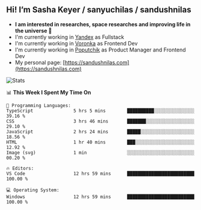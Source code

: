 ## Hi! I’m Sasha Keyer / sanyuchilas / sandushnilas

- **I am interested in researches, space researches and improving life in the universe 🌠** 
- I'm currently working in [Yandex](https://browser.yandex.ru/corp) as Fullstack
- I'm currently working in [Voronka](https://voronka-events.ru/about/) as Frontend Dev
- I'm currently working in [Poputchik](https://putchik.ru/) as Product Manager and Frontend Dev 
- My personal page: [https://sandushnilas.com](https://sandushnilas.com)

![Stats](https://github-readme-stats.vercel.app/api?username=sanyuchilas&show_icons=true&theme=react&hide=issues&count_private=true&layout=compact)

<!--START_SECTION:waka-->
📊 **This Week I Spent My Time On** 

```text
💬 Programming Languages: 
TypeScript               5 hrs 5 mins        ██████████░░░░░░░░░░░░░░░   39.16 % 
CSS                      3 hrs 46 mins       ███████░░░░░░░░░░░░░░░░░░   29.10 % 
JavaScript               2 hrs 24 mins       █████░░░░░░░░░░░░░░░░░░░░   18.56 % 
HTML                     1 hr 40 mins        ███░░░░░░░░░░░░░░░░░░░░░░   12.92 % 
Image (svg)              1 min               ░░░░░░░░░░░░░░░░░░░░░░░░░   00.20 % 

🔥 Editors: 
VS Code                  12 hrs 59 mins      █████████████████████████   100.00 % 

💻 Operating System: 
Windows                  12 hrs 59 mins      █████████████████████████   100.00 % 
```


<!--END_SECTION:waka-->
